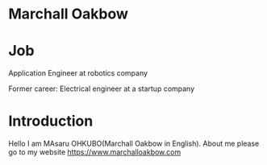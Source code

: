 # Marchall Oakbow


# Job
Application Engineer at robotics company

Former career:
Electrical engineer at a startup company

# Introduction
Hello I am MAsaru OHKUBO(Marchall Oakbow in English).
About me please go to my website https://www.marchalloakbow.com


